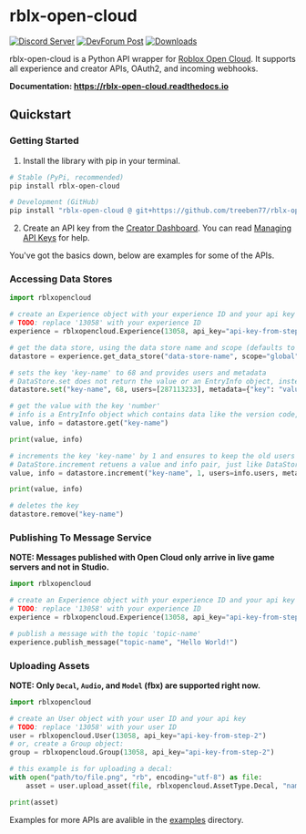 # rblx-open-cloud
[![Discord Server](https://img.shields.io/badge/dynamic/json?url=https%3A%2F%2Fdiscord.com%2Fapi%2Fv10%2Finvites%2F4CSc9E5uQy%3Fwith_counts%3Dtrue&query=%24.approximate_member_count&suffix=%20members&style=for-the-badge&logo=discord&logoColor=white&label=Discord%20Server&labelColor=%235865F2&color=%23353535)](https://discord.gg/4CSc9E5uQy)
[![DevForum Post](https://img.shields.io/badge/dynamic/json?url=https%3A%2F%2Fdevforum.roproxy.com%2Ft%2F1991959.json&query=%24.like_count&suffix=%20Likes&style=for-the-badge&logo=robloxstudio&logoColor=white&label=DevForum%20Post&labelColor=%23009fff&color=%23353535)](https://devforum.roblox.com/t/1991959)
[![Downloads](https://img.shields.io/pypi/dm/rblx-open-cloud?style=for-the-badge&logo=pypi&logoColor=white&label=PyPi%20Downloads&labelColor=%23006dad&color=%23353535)](https://pypi.org/project/rblx-open-cloud)

rblx-open-cloud is a Python API wrapper for [Roblox Open Cloud](https://create.roblox.com/docs/open-cloud/index). It supports all experience and creator APIs, OAuth2, and incoming webhooks.

**Documentation: https://rblx-open-cloud.readthedocs.io**

## Quickstart

### Getting Started

1. Install the library with pip in your terminal.
```sh
# Stable (PyPi, recommended)
pip install rblx-open-cloud

# Development (GitHub)
pip install "rblx-open-cloud @ git+https://github.com/treeben77/rblx-open-cloud@v2"
```

2. Create an API key from the [Creator Dashboard](https://create.roblox.com/credentials). You can read [Managing API Keys](https://create.roblox.com/docs/open-cloud/managing-api-keys) for help.

You've got the basics down, below are examples for some of the APIs.

### Accessing Data Stores
```py
import rblxopencloud

# create an Experience object with your experience ID and your api key
# TODO: replace '13058' with your experience ID
experience = rblxopencloud.Experience(13058, api_key="api-key-from-step-2")

# get the data store, using the data store name and scope (defaults to global)
datastore = experience.get_data_store("data-store-name", scope="global")

# sets the key 'key-name' to 68 and provides users and metadata
# DataStore.set does not return the value or an EntryInfo object, instead it returns a EntryVersion object.
datastore.set("key-name", 68, users=[287113233], metadata={"key": "value"})

# get the value with the key 'number'
# info is a EntryInfo object which contains data like the version code, metadata, userids and timestamps.
value, info = datastore.get("key-name")

print(value, info)

# increments the key 'key-name' by 1 and ensures to keep the old users and metadata
# DataStore.increment retuens a value and info pair, just like DataStore.get and unlike DataStore.set
value, info = datastore.increment("key-name", 1, users=info.users, metadata=info.metadata)

print(value, info)

# deletes the key
datastore.remove("key-name")
```

### Publishing To Message Service
**NOTE: Messages published with Open Cloud only arrive in live game servers and not in Studio.**
```py
import rblxopencloud

# create an Experience object with your experience ID and your api key
# TODO: replace '13058' with your experience ID
experience = rblxopencloud.Experience(13058, api_key="api-key-from-step-2")

# publish a message with the topic 'topic-name'
experience.publish_message("topic-name", "Hello World!")
```

### Uploading Assets
**NOTE: Only `Decal`, `Audio`, and `Model` (fbx) are supported right now.**
```py
import rblxopencloud

# create an User object with your user ID and your api key
# TODO: replace '13058' with your user ID
user = rblxopencloud.User(13058, api_key="api-key-from-step-2")
# or, create a Group object:
group = rblxopencloud.Group(13058, api_key="api-key-from-step-2")

# this example is for uploading a decal:
with open("path/to/file.png", "rb", encoding="utf-8") as file:
    asset = user.upload_asset(file, rblxopencloud.AssetType.Decal, "name", "description").wait()

print(asset)
```
Examples for more APIs are avalible in the [examples](https://github.com/TreeBen77/rblx-open-cloud/tree/main/examples) directory.
